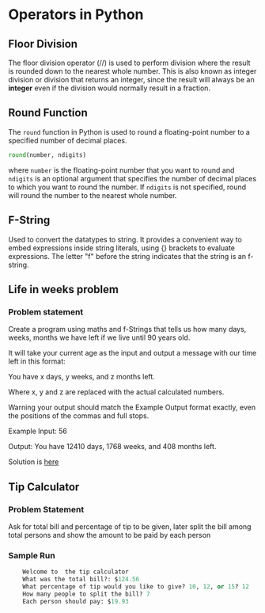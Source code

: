 # Operators in Python

## Floor Division

The floor division operator (//) is used to perform division where the result is rounded down to the nearest whole number. This is also known as integer division or division that
returns an integer, since the result will always be an **integer** even if the division would
normally result in a fraction.

## Round Function

The `round` function in Python is used to round a floating-point number to a specified number of decimal places.

```python
round(number, ndigits)
```

where `number` is the floating-point number that you want to round and `ndigits` is an optional argument that specifies the number of decimal places to which you want to round the number. If `ndigits` is not specified, round will round the number to the nearest whole number.

## F-String

Used to convert the datatypes to string. It provides a convenient way to embed expressions inside string literals, using {} brackets to evaluate expressions. The letter "f" before the string indicates that the string is an f-string.

## Life in weeks problem

### Problem statement

Create a program using maths and f-Strings that tells us how many days, weeks, months we have left if we live until 90 years old.

It will take your current age as the input and output a message with our time left in this format:

You have x days, y weeks, and z months left.

Where x, y and z are replaced with the actual calculated numbers.

Warning your output should match the Example Output format exactly, even the positions of the commas and full stops.

Example Input:
56

Output: You have 12410 days, 1768 weeks, and 408 months left.

Solution is [here](./3.life_in_weeks.py)

## Tip Calculator

### Problem Statement

Ask for total bill and percentage of tip to be given, later split the bill among total persons and 
show the amount to be paid by each person

### Sample Run

```python
    Welcome to  the tip calculator
    What was the total bill?: $124.56
    What percentage of tip would you like to give? 10, 12, or 15? 12
    How many people to split the bill? 7
    Each person should pay: $19.93
```
